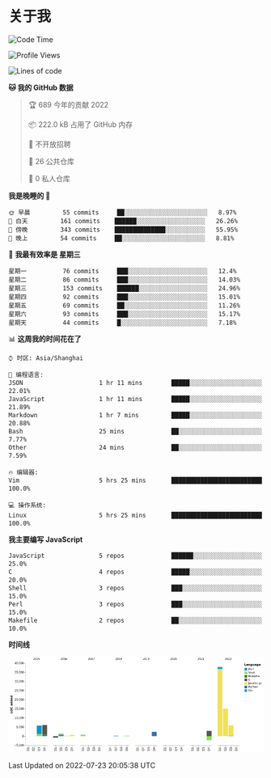 # 关于我

<!--START_SECTION:waka-->
![Code Time](http://img.shields.io/badge/Code%20Time-0%20secs-blue)

![Profile Views](http://img.shields.io/badge/%E4%B8%AA%E4%BA%BA%E5%B0%81%E9%9D%A2%E8%A7%82%E7%9C%8B%E6%AC%A1%E6%95%B0-5-blue)

![Lines of code](https://img.shields.io/badge/%E4%BB%8E%E3%80%8C%E4%BD%A0%E5%A5%BD%E4%B8%96%E7%95%8C%E3%80%8D%E6%88%91%E5%B7%B2%E7%BB%8F%E5%86%99%E4%BA%86-77%20Thousand%20%E8%A1%8C%E4%BB%A3%E7%A0%81-blue)

**🐱 我的 GitHub 数据** 

> 🏆 689 今年的贡献 2022
 > 
> 📦 222.0 kB 占用了 GitHub 内存 
 > 
> 🚫 不开放招聘
 > 
> 📜 26 公共仓库 
 > 
> 🔑 0 私人仓库  
 > 
**我是晚睡的 🦉** 

```text
🌞 早晨         55 commits     ██░░░░░░░░░░░░░░░░░░░░░░░   8.97% 
🌆 白天         161 commits    ██████░░░░░░░░░░░░░░░░░░░   26.26% 
🌃 傍晚         343 commits    ██████████████░░░░░░░░░░░   55.95% 
🌙 晚上         54 commits     ██░░░░░░░░░░░░░░░░░░░░░░░   8.81%

```
📅 **我最有效率是 星期三** 

```text
星期一          76 commits     ███░░░░░░░░░░░░░░░░░░░░░░   12.4% 
星期二          86 commits     ███░░░░░░░░░░░░░░░░░░░░░░   14.03% 
星期三          153 commits    ██████░░░░░░░░░░░░░░░░░░░   24.96% 
星期四          92 commits     ███░░░░░░░░░░░░░░░░░░░░░░   15.01% 
星期五          69 commits     ██░░░░░░░░░░░░░░░░░░░░░░░   11.26% 
星期六          93 commits     ███░░░░░░░░░░░░░░░░░░░░░░   15.17% 
星期天          44 commits     █░░░░░░░░░░░░░░░░░░░░░░░░   7.18%

```


📊 **这周我的时间花在了** 

```text
⌚︎ 时区: Asia/Shanghai

💬 编程语言: 
JSON                     1 hr 11 mins        █████░░░░░░░░░░░░░░░░░░░░   22.01% 
JavaScript               1 hr 11 mins        █████░░░░░░░░░░░░░░░░░░░░   21.89% 
Markdown                 1 hr 7 mins         █████░░░░░░░░░░░░░░░░░░░░   20.88% 
Bash                     25 mins             ██░░░░░░░░░░░░░░░░░░░░░░░   7.77% 
Other                    24 mins             ██░░░░░░░░░░░░░░░░░░░░░░░   7.59%

🔥 编辑器: 
Vim                      5 hrs 25 mins       █████████████████████████   100.0%

💻 操作系统: 
Linux                    5 hrs 25 mins       █████████████████████████   100.0%

```

**我主要编写 JavaScript** 

```text
JavaScript               5 repos             ██████░░░░░░░░░░░░░░░░░░░   25.0% 
C                        4 repos             █████░░░░░░░░░░░░░░░░░░░░   20.0% 
Shell                    3 repos             ███░░░░░░░░░░░░░░░░░░░░░░   15.0% 
Perl                     3 repos             ███░░░░░░░░░░░░░░░░░░░░░░   15.0% 
Makefile                 2 repos             ██░░░░░░░░░░░░░░░░░░░░░░░   10.0%

```


**时间线**

![Chart not found](https://raw.githubusercontent.com/Arondight/Arondight/master/charts/bar_graph.png) 


 Last Updated on 2022-07-23 20:05:38 UTC
<!--END_SECTION:waka-->
